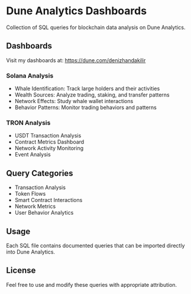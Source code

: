 
# Dune Analytics Dashboards

Collection of SQL queries for blockchain data analysis on Dune Analytics.

## Dashboards
Visit my dashboards at: https://dune.com/denizhandakilir

### Solana Analysis
- Whale Identification: Track large holders and their activities
- Wealth Sources: Analyze trading, staking, and transfer patterns
- Network Effects: Study whale wallet interactions
- Behavior Patterns: Monitor trading behaviors and patterns

### TRON Analysis
- USDT Transaction Analysis
- Contract Metrics Dashboard
- Network Activity Monitoring
- Event Analysis

## Query Categories
- Transaction Analysis
- Token Flows
- Smart Contract Interactions
- Network Metrics
- User Behavior Analytics

## Usage
Each SQL file contains documented queries that can be imported directly into Dune Analytics.

## License
Feel free to use and modify these queries with appropriate attribution.